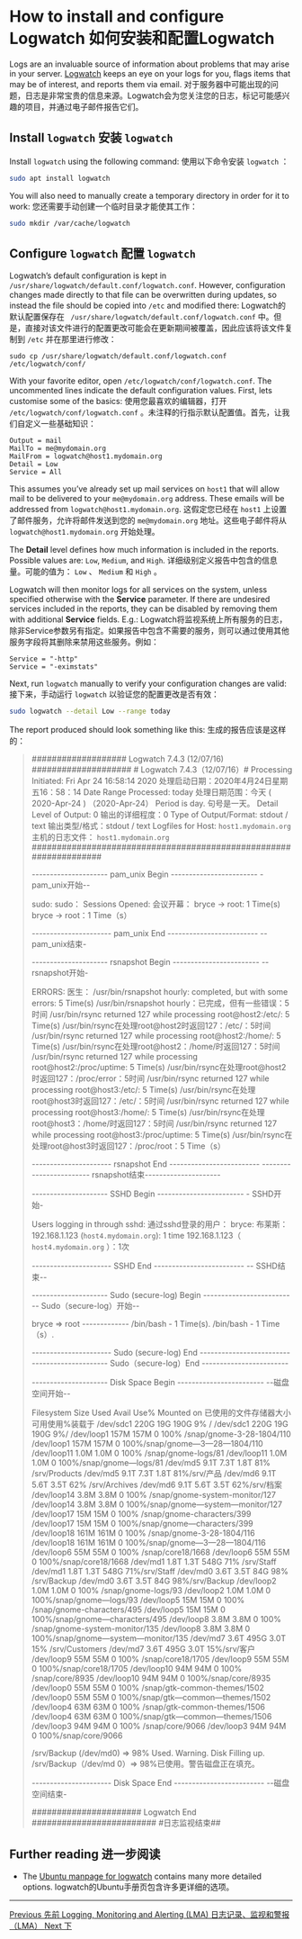 # How to install and configure Logwatch 如何安装和配置Logwatch 

Logs are an invaluable source of information about problems that may arise in your server.  [Logwatch](https://sourceforge.net/projects/logwatch/) keeps an eye on your logs for you, flags items that may be of interest, and reports them via email.
对于服务器中可能出现的问题，日志是非常宝贵的信息来源。Logwatch会为您关注您的日志，标记可能感兴趣的项目，并通过电子邮件报告它们。

## Install `logwatch` 安装 `logwatch` 

Install `logwatch` using the following command:
使用以下命令安装 `logwatch` ：

```bash
sudo apt install logwatch
```

You will also need to manually create a temporary directory in order for it to work:
您还需要手动创建一个临时目录才能使其工作： 

```bash
sudo mkdir /var/cache/logwatch
```

## Configure `logwatch` 配置 `logwatch` 

Logwatch’s default configuration is kept in` /usr/share/logwatch/default.conf/logwatch.conf`. However, configuration changes made directly to that file can be  overwritten during updates, so instead the file should be copied into `/etc` and modified there:
Logwatch的默认配置保存在 ` /usr/share/logwatch/default.conf/logwatch.conf` 中。但是，直接对该文件进行的配置更改可能会在更新期间被覆盖，因此应该将该文件复制到 `/etc` 并在那里进行修改：

```auto
sudo cp /usr/share/logwatch/default.conf/logwatch.conf /etc/logwatch/conf/
```

With your favorite editor, open `/etc/logwatch/conf/logwatch.conf`.  The uncommented lines indicate the default configuration values.  First, lets customise some of the basics:
使用您最喜欢的编辑器，打开 `/etc/logwatch/conf/logwatch.conf` 。未注释的行指示默认配置值。首先，让我们自定义一些基础知识：

```plaintext
Output = mail
MailTo = me@mydomain.org
MailFrom = logwatch@host1.mydomain.org
Detail = Low
Service = All
```

This assumes you’ve already set up mail services on `host1` that will allow mail to be delivered to your `me@mydomain.org` address. These emails will be addressed from `logwatch@host1.mydomain.org`.
这假定您已经在 `host1` 上设置了邮件服务，允许将邮件发送到您的 `me@mydomain.org` 地址。这些电子邮件将从 `logwatch@host1.mydomain.org` 开始处理。

The **Detail** level defines how much information is included in the reports. Possible values are: `Low`, `Medium`, and `High`.
详细级别定义报告中包含的信息量。可能的值为： `Low` 、 `Medium` 和 `High` 。

Logwatch will then monitor logs for all services on the system, unless specified otherwise with the **Service** parameter.  If there are undesired services included in the reports, they can be disabled by removing them with additional **Service** fields. E.g.:
Logwatch将监视系统上所有服务的日志，除非Service参数另有指定。如果报告中包含不需要的服务，则可以通过使用其他服务字段将其删除来禁用这些服务。例如：

```plaintext
Service = "-http"
Service = "-eximstats"
```

Next, run `logwatch` manually to verify your configuration changes are valid:
接下来，手动运行 `logwatch` 以验证您的配置更改是否有效：

```bash
sudo logwatch --detail Low --range today
```

The report produced should look something like this:
生成的报告应该是这样的： 

> \################### Logwatch 7.4.3 (12/07/16) ####################
> \# Logwatch 7.4.3（12/07/16）#
>  Processing Initiated: Fri Apr 24 16:58:14 2020
>  处理启动日期：2020年4月24日星期五16：58：14
>  Date Range Processed: today
>  处理日期范围：今天
>  ( 2020-Apr-24 ) （2020-Apr-24）
>  Period is day. 句号是一天。
>  Detail Level of Output: 0
>  输出的详细程度：0
>  Type of Output/Format: stdout / text
>  输出类型/格式：stdout / text
>  Logfiles for Host: `host1.mydomain.org`
>  主机的日志文件： `host1.mydomain.org` 
>  \##################################################################
>
> --------------------- pam_unix Begin ------------------------
> \- pam_unix开始-- 
>
> sudo: sudo：
>  Sessions Opened: 会议开幕：
>  bryce → root: 1 Time(s)
>  bryce → root：1 Time（s）
>
> ---------------------- pam_unix End -------------------------
> -- pam_unix结束- 
>
> --------------------- rsnapshot Begin ------------------------
> -- rsnapshot开始- 
>
> ERRORS: 医生：
>  /usr/bin/rsnapshot hourly: completed, but with some errors: 5 Time(s)
>  /usr/bin/rsnapshot hourly：已完成，但有一些错误：5时间
>  /usr/bin/rsync returned 127 while processing root@host2:/etc/: 5 Time(s)
>  /usr/bin/rsync在处理root@host2时返回127：/etc/：5时间
>  /usr/bin/rsync returned 127 while processing root@host2:/home/: 5 Time(s)
>  /usr/bin/rsync在处理root@host2：/home/时返回127：5时间
>  /usr/bin/rsync returned 127 while processing root@host2:/proc/uptime: 5 Time(s)
>  /usr/bin/rsync在处理root@host2时返回127：/proc/error：5时间
>  /usr/bin/rsync returned 127 while processing root@host3:/etc/: 5 Time(s)
>  /usr/bin/rsync在处理root@host3时返回127：/etc/：5时间
>  /usr/bin/rsync returned 127 while processing root@host3:/home/: 5 Time(s)
>  /usr/bin/rsync在处理root@host3：/home/时返回127：5时间
>  /usr/bin/rsync returned 127 while processing root@host3:/proc/uptime: 5 Time(s)
>  /usr/bin/rsync在处理root@host3时返回127：/proc/root：5 Time（s）
>
> ---------------------- rsnapshot End -------------------------
> ------------------------ rsnapshot结束--------------------- 
>
> --------------------- SSHD Begin ------------------------
> \- SSHD开始- 
>
> Users logging in through sshd:
> 通过sshd登录的用户：
>  bryce: 布莱斯：
>  192.168.1.123 (`host4.mydomain.org`): 1 time
>  192.168.1.123（ `host4.mydomain.org` ）：1次
>
> ---------------------- SSHD End -------------------------
> -- SSHD结束-- 
>
> --------------------- Sudo (secure-log) Begin ------------------------
> -- Sudo（secure-log）开始-- 
>
> bryce => root
>  \-------------
>  /bin/bash                      -   1 Time(s).
>  /bin/bash - 1 Time（s）.
>
> ---------------------- Sudo (secure-log) End -------------------------
> --------------------- Sudo（secure-log）End ------------------------ 
>
> --------------------- Disk Space Begin ------------------------
> --磁盘空间开始-- 
>
> Filesystem      Size  Used Avail Use% Mounted on
> 已使用的文件存储器大小可用使用%装载于
>  /dev/sdc1       220G   19G  190G   9% /
>  /dev/sdc1 220G 19G 190G 9%/
>  /dev/loop1      157M  157M     0 100% /snap/gnome-3-28-1804/110
>  /dev/loop1 157M 157M 0 100%/snap/gnome—3—28—1804/110
>  /dev/loop11     1.0M  1.0M     0 100% /snap/gnome-logs/81
>  /dev/loop11 1.0M 1.0M 0 100%/snap/gnome—logs/81
>  /dev/md5        9.1T  7.3T  1.8T  81% /srv/Products
>  /dev/md5 9.1T 7.3T 1.8T 81%/srv/产品
>  /dev/md6        9.1T  5.6T  3.5T  62% /srv/Archives
>  /dev/md6 9.1T 5.6T 3.5T 62%/srv/档案
>  /dev/loop14     3.8M  3.8M     0 100% /snap/gnome-system-monitor/127
>  /dev/loop14 3.8M 3.8M 0 100%/snap/gnome—system—monitor/127
>  /dev/loop17      15M   15M     0 100% /snap/gnome-characters/399
>  /dev/loop17 15M 15M 0 100%/snap/gnome—characters/399
>  /dev/loop18     161M  161M     0 100% /snap/gnome-3-28-1804/116
>  /dev/loop18 161M 161M 0 100%/snap/gnome—3—28—1804/116
>  /dev/loop6       55M   55M     0 100% /snap/core18/1668
>  /dev/loop6 55M 55M 0 100%/snap/core18/1668
>  /dev/md1        1.8T  1.3T  548G  71% /srv/Staff
>  /dev/md1 1.8T 1.3T 548G 71%/srv/Staff
>  /dev/md0        3.6T  3.5T   84G  98% /srv/Backup
>  /dev/md0 3.6T 3.5T 84G 98%/srv/Backup
>  /dev/loop2      1.0M  1.0M     0 100% /snap/gnome-logs/93
>  /dev/loop2 1.0M 1.0M 0 100%/snap/gnome—logs/93
>  /dev/loop5       15M   15M     0 100% /snap/gnome-characters/495
>  /dev/loop5 15M 15M 0 100%/snap/gnome—characters/495
>  /dev/loop8      3.8M  3.8M     0 100% /snap/gnome-system-monitor/135
>  /dev/loop8 3.8M 3.8M 0 100%/snap/gnome—system—monitor/135
>  /dev/md7        3.6T  495G  3.0T  15% /srv/Customers
>  /dev/md7 3.6T 495G 3.0T 15%/srv/客户
>  /dev/loop9       55M   55M     0 100% /snap/core18/1705
>  /dev/loop9 55M 55M 0 100%/snap/core18/1705
>  /dev/loop10      94M   94M     0 100% /snap/core/8935
>  /dev/loop10 94M 94M 0 100%/snap/core/8935
>  /dev/loop0       55M   55M     0 100% /snap/gtk-common-themes/1502
>  /dev/loop0 55M 55M 0 100%/snap/gtk—common—themes/1502
>  /dev/loop4       63M   63M     0 100% /snap/gtk-common-themes/1506
>  /dev/loop4 63M 63M 0 100%/snap/gtk—common—themes/1506
>  /dev/loop3       94M   94M     0 100% /snap/core/9066
>  /dev/loop3 94M 94M 0 100%/snap/core/9066
>
> /srv/Backup (/dev/md0) => 98% Used. Warning. Disk Filling up.
> /srv/Backup（/dev/md 0）=> 98%已使用。警告磁盘正在填充。 
>
> ---------------------- Disk Space End -------------------------
> --磁盘空间结束- 
>
> \###################### Logwatch End #########################
> \#日志监视结束## 

## Further reading 进一步阅读 

- The [Ubuntu manpage for logwatch](https://manpages.ubuntu.com/manpages/jammy/en/man8/logwatch.8.html) contains many more detailed options.
  logwatch的Ubuntu手册页包含许多更详细的选项。

------

​                                                                                                                                                                                                                                                                                                                                                                                                                                                                                                                                                                                                                                                                                                                                                                                                                                                                                                                                                                                                                                                                                                                                                                                                                                                                                                                                                                                                                                                                                                                                                                                                                                                                                                                                                                                                                                                                                                                                                                                                                                                                                                                                                                                                                                                                                                                                          [                   Previous 先前                    Logging, Monitoring and Alerting (LMA)
日志记录、监视和警报（LMA）                  ](https://ubuntu.com/server/docs/set-up-your-lma-stack)                                                                                                                                                                                                                                                                                                                                                                                                                                                                                                                                                                                                                                                                                                                                                                                                                                                                                                                                                                                                                                                                                                                                                                                                                                                                                                                                                                                                                                                                                                                                                                                                                                                                                                                                                                                                                                                                                                                                                                                                                                                                                                                                                                                                                                                                                                                                                                                                                                                                                                                                                                                                                                                                                                                                                                                                                                                                                                                                                                                                                                                                                                                                                                                                                                                                                                                                                                                                                                                                                                                                                                                                                                                                                                                                                                                                                                                                                                                                                                                                                                                                                                                                                                                                                                                                                                                                                                                                                                                                                                                                                                                                                                                                                                                                                                                                                                                                                                                                                                                                                                                                                                                                                                                                                                                                                                 [                   Next 下 ](https://ubuntu.com/server/docs/how-to-install-and-configure-munin)